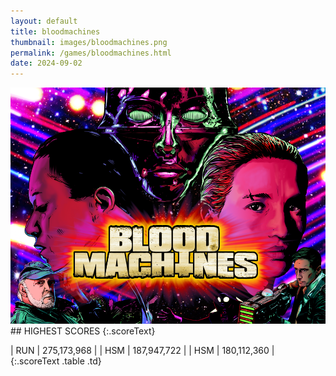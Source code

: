 ```yaml
---
layout: default
title: bloodmachines
thumbnail: images/bloodmachines.png
permalink: /games/bloodmachines.html
date: 2024-09-02
---
```


<img src="../images/bloodmachines.png" class="gameThumbnail img-fluid mx-auto align-middle">
## HIGHEST SCORES
{:.scoreText}

| RUN | 275,173,968 | 
| HSM | 187,947,722 | 
| HSM | 180,112,360 | 
{:.scoreText .table .td}
